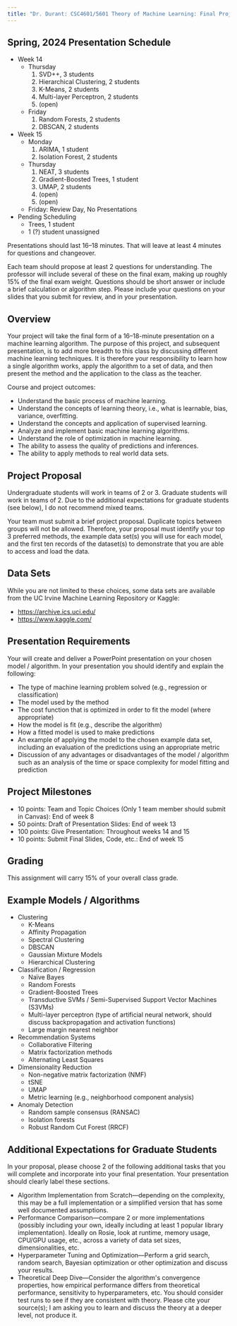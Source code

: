 ```yaml
---
title: "Dr. Durant: CSC4601/5601 Theory of Machine Learning: Final Project"
---
```


## Spring, 2024 Presentation Schedule

* Week 14
  * Thursday
    1. SVD++, 3 students
    1. Hierarchical Clustering, 2 students
    1. K-Means, 2 students
    1. Multi-layer Perceptron, 2 students
    1. (open)
  * Friday
    1. Random Forests, 2 students
    1. DBSCAN, 2 students
* Week 15
  * Monday
    1. ARIMA, 1 student
    1. Isolation Forest, 2 students
  * Thursday
    1. NEAT, 3 students
    1. Gradient-Boosted Trees, 1 student
    1. UMAP, 2 students
    1. (open)
    1. (open)
  * Friday: Review Day, No Presentations
* Pending Scheduling
  * Trees, 1 student
  * 1 (?) student unassigned

Presentations should last 16–18 minutes. That will leave at least 4 minutes for questions and changeover.

Each team should propose at least 2 questions for understanding. The professor will include several of these on the final exam, making up roughly 15% of the final exam weight. Questions should be short answer or include a brief calculation or algorithm step. Please include your questions on your slides that you submit for review, and in your presentation.

## Overview

Your project will take the final form of a 16–18-minute presentation on a machine learning algorithm. The purpose of this project, and subsequent presentation, is to add more breadth to this class by discussing different machine learning techniques. It is therefore your responsibility to learn how a single algorithm works, apply the algorithm to a set of data, and then present the method and the application to the class as the teacher.

Course and project outcomes:
* Understand the basic process of machine learning.
* Understand the concepts of learning theory, i.e., what is learnable, bias, variance, overfitting.
* Understand the concepts and application of supervised learning.
* Analyze and implement basic machine learning algorithms.
* Understand the role of optimization in machine learning.
* The ability to assess the quality of predictions and inferences.
* The ability to apply methods to real world data sets.

## Project Proposal

Undergraduate students will work in teams of 2 or 3. Graduate students will work in teams of 2. Due to the additional expectations for graduate students (see below), I do not recommend mixed teams.

Your team must submit a brief project proposal. Duplicate topics between groups will not be allowed. Therefore, your proposal must identify your top 3 preferred methods, the example data set(s) you will use for each model, and the first ten records of the dataset(s) to demonstrate that you are able to access and load the data.

## Data Sets

While you are not limited to these choices, some data sets are available from the UC Irvine Machine Learning Repository or Kaggle:
* https://archive.ics.uci.edu/
* https://www.kaggle.com/

## Presentation Requirements

Your will create and deliver a PowerPoint presentation on your chosen model / algorithm. In your presentation you should identify and explain the following:
* The type of machine learning problem solved (e.g., regression or classification)
* The model used by the method
* The cost function that is optimized in order to fit the model (where appropriate)
* How the model is fit (e.g., describe the algorithm)
* How a fitted model is used to make predictions
* An example of applying the model to the chosen example data set, including an evaluation of the predictions using an appropriate metric
* Discussion of any advantages or disadvantages of the model / algorithm such as an analysis of the time or space complexity for model fitting and prediction

## Project Milestones

* 10 points: Team and Topic Choices (Only 1 team member should submit in Canvas): End of week 8
* 50 points: Draft of Presentation Slides: End of week 13
* 100 points: Give Presentation: Throughout weeks 14 and 15
* 10 points: Submit Final Slides, Code, etc.: End of week 15

## Grading

This assignment will carry 15% of your overall class grade.

## Example Models / Algorithms
* Clustering
  * K-Means
  * Affinity Propagation
  * Spectral Clustering
  * DBSCAN
  * Gaussian Mixture Models
  * Hierarchical Clustering
* Classification / Regression
  * Naïve Bayes
  * Random Forests
  * Gradient-Boosted Trees
  * Transductive SVMs / Semi-Supervised Support Vector Machines (S3VMs)
  * Multi-layer perceptron (type of artificial neural network, should discuss backpropagation and activation functions)
  * Large margin nearest neighbor
* Recommendation Systems
  * Collaborative Filtering
  * Matrix factorization methods
  * Alternating Least Squares
* Dimensionality Reduction
  * Non-negative matrix factorization (NMF)
  * tSNE
  * UMAP
  * Metric learning (e.g., neighborhood component analysis)
* Anomaly Detection
  * Random sample consensus (RANSAC)
  * Isolation forests
  * Robust Random Cut Forest (RRCF)

## Additional Expectations for Graduate Students

In your proposal, please choose 2 of the following additional tasks that you will complete and incorporate into your final presentation. Your presentation should clearly label these sections.

* Algorithm Implementation from Scratch—depending on the complexity, this may be a full implementation or a simplified version that has some well documented assumptions.
* Performance Comparison—compare 2 or more implementations (possibly including your own, ideally including at least 1 popular library implementation). Ideally on Rosie, look at runtime, memory usage, CPU/GPU usage, etc., across a variety of data set sizes, dimensionalities, etc.
* Hyperparameter Tuning and Optimization—Perform a grid search, random search, Bayesian optimization or other optimization and discuss your results.
* Theoretical Deep Dive—Consider the algorithm's convergence properties, how empirical performance differs from theoretical performance, sensitivity to hyperparameters, etc. You should consider test runs to see if they are consistent with theory. Please cite your source(s); I am asking you to learn and discuss the theory at a deeper level, not produce it.
